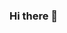 ### Hi there 👋

<!--
**alfyyakkov/alfyyakkov** is a ✨ _special_ ✨ repository because its `README.md` (this file) appears on your GitHub profile.

Here are some ideas to get you started:

- 🔭 I’m currently working on python Django
- 🌱 I’m currently learning Django
- 👯 I’m looking to collaborate on full stack web development
- 🤔 I’m looking for help with developers
- 💬 Ask me about my skills
- 📫 How to reach me: alfiyakkove@gmail.com
- 😄 Pronouns: Alfy
- ⚡ Fun fact: I am a passionate programmer
-->

